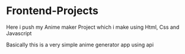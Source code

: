 # Frontend-Projects

Here i push my Anime maker Project which i make using Html, Css and Javascript

Basically this is a very simple anime generator app using api
